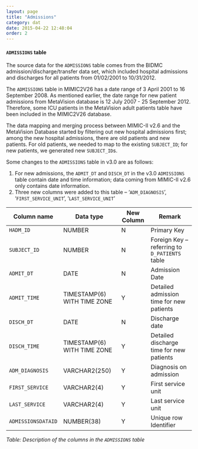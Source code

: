 ```yaml
---
layout: page
title: "Admissions"
category: dat
date: 2015-04-22 12:48:04
order: 2
---
```


#### ```ADMISSIONS``` table

The source data for the ```ADMISSIONS``` table comes from the BIDMC
admission/discharge/transfer data set, which included hospital
admissions and discharges for all patients from 01/02/2001 to
10/31/2012.

The ```ADMISSIONS``` table in MIMIC2V26 has a date range of 3 April 2001 to
16 September 2008. As mentioned earlier, the date range for new patient
admissions from MetaVision database is 12 July 2007 - 25 September 2012. Therefore, some ICU patients in the MetaVision adult patients table have been
included in the MIMIC2V26 database.

The data mapping and merging process between MIMIC-II v2.6 and the
MetaVision Database started by filtering out new hospital admissions
first; among the new hospital admissions, there are old patients and new
patients. For old patients, we needed to map to the existing
```SUBJECT_ID```; for new patients, we generated new ```SUBJECT_ID```s.

Some changes to the ```ADMISSIONS``` table in v3.0 are as follows:

1.  For new admissions, the ```ADMIT_DT``` and ```DISCH_DT``` in the v3.0 ```ADMISSIONS``` table contain date and time information; data coming from MIMIC-II v2.6 only contains date information.
2.  Three new columns were added to this table – ‘```ADM_DIAGNOSIS```’, ‘```FIRST_SERVICE_UNIT```’, ‘```LAST_SERVICE_UNIT```’

Column name | Data type | New Column | Remark
--- | --- | --- | ---
```HADM_ID ``` | NUMBER| N | Primary Key
```SUBJECT_ID``` | NUMBER | N | Foreign Key – referring to ```D_PATIENTS``` table
```ADMIT_DT``` | DATE | N | Admission Date
```ADMIT_TIME``` | TIMESTAMP(6) WITH TIME ZONE | Y | Detailed admission time for new patients
```DISCH_DT``` | DATE | N | Discharge date
```DISCH_TIME``` | TIMESTAMP(6) WITH TIME ZONE | Y | Detailed discharge time for new patients
```ADM_DIAGNOSIS``` | VARCHAR2(250) | Y | Diagnosis on admission
```FIRST_SERVICE``` | VARCHAR2(4) | Y | First service unit
```LAST_SERVICE``` | VARCHAR2(4) | Y | Last service unit
```ADMISSIONSDATAID``` | NUMBER(38) | Y | Unique row Identifier

*Table: Description of the columns in the ```ADMISSIONS``` table*



